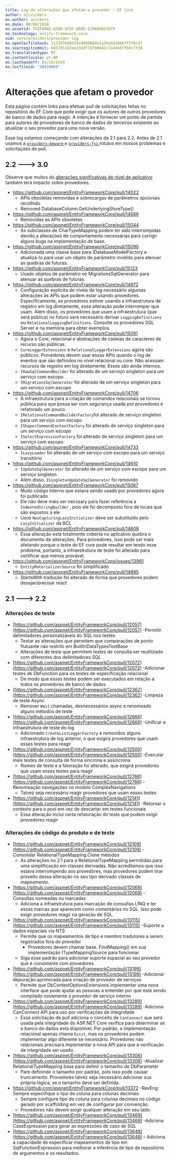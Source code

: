 ```yaml
---
title: Log de alterações que afetam o provedor – EF Core
author: ajcvickers
ms.author: avickers
ms.date: 08/08/2018
ms.assetid: 7CEF496E-A5B0-4F5F-B68E-529609B23EF9
ms.technology: entity-framework-core
uid: core/providers/provider-log
ms.openlocfilehash: 1133976d8d25e4099b64a1a30a8d2066ff3f6cd7
ms.sourcegitcommit: 645785187ae23ddf7d7b0642c7a4da5ffb0c7f30
ms.translationtype: MT
ms.contentlocale: pt-BR
ms.lasthandoff: 03/25/2019
ms.locfileid: "58419660"
---
```

# <a name="provider-impacting-changes"></a>Alterações que afetam o provedor

Esta página contém links para efetuar pull de solicitações feitas no repositório do EF Core que pode exigir que os autores de outros provedores de banco de dados para reagir. A intenção é fornecer um ponto de partida para autores de provedores de banco de dados de terceiros existente ao atualizar o seu provedor para uma nova versão.

Esse log estamos começando com alterações da 2.1 para 2.2. Antes de 2.1 usamos a [ `providers-beware` ](https://github.com/aspnet/EntityFrameworkCore/labels/providers-beware) e [ `providers-fyi` ](https://github.com/aspnet/EntityFrameworkCore/labels/providers-fyi) rótulos em nossos problemas e solicitações de pull.

## <a name="22-----30"></a>2.2 ---> 3.0

Observe que muitos do [alterações significativas de nível de aplicativo](../what-is-new/ef-core-3.0/breaking-changes.md) também terá impacto sobre provedores.

* https://github.com/aspnet/EntityFrameworkCore/pull/14022
  * APIs obsoletas removidas e sobrecargas de parâmetros opcionais recolhido
  * Removed DatabaseColumn.GetUnderlyingStoreType()
* https://github.com/aspnet/EntityFrameworkCore/pull/14589
  * Removidas as APIs obsoletas
* https://github.com/aspnet/EntityFrameworkCore/pull/15044
  * As subclasses de CharTypeMapping podem ter sido interrompidas devido a alterações de comportamento necessárias para corrigir alguns bugs na implementação de base.
* https://github.com/aspnet/EntityFrameworkCore/pull/15090
  * Adicionada uma classe base para IDatabaseModelFactory e atualizá-lo para usar um objeto de parâmetro inválido para atenuar as quebras de futuras.
* https://github.com/aspnet/EntityFrameworkCore/pull/15123
  * Usado objetos de parâmetro no MigrationsSqlGenerator para atenuar as quebras de futuras.
* https://github.com/aspnet/EntityFrameworkCore/pull/14972
  * Configuração explícita de níveis de log necessário algumas alterações às APIs que podem estar usando provedores. Especificamente, se provedores estiver usando a infraestrutura de registro em log diretamente, essa alteração pode interromper que usam. Além disso, os provedores que usam a infraestrutura (que será pública) no futuro será necessário derivar `LoggingDefinitions` ou `RelationalLoggingDefinitions`. Consulte os provedores SQL Server e na memória para obter exemplos.
* https://github.com/aspnet/EntityFrameworkCore/pull/15091
  * Agora o Core, relacional e abstrações de cadeias de caracteres de recurso são públicas.
  * `CoreLoggerExtensions` e `RelationalLoggerExtensions` agora são públicos. Provedores devem usar essas APIs quando o log de eventos que são definidos no nível relacional ou core. Não acessam recursos de registro em log diretamente; Esses são ainda internos.
  * `IRawSqlCommandBuilder` foi alterado de um serviço singleton para um serviço com escopo
  * `IMigrationsSqlGenerator` foi alterado de um serviço singleton para um serviço com escopo
* https://github.com/aspnet/EntityFrameworkCore/pull/14706
  * A infraestrutura para a criação de comandos relacionais se tornou pública para que possa ser com segurança usada por provedores e refatorado um pouco.
  * `IRelationalCommandBuilderFactory`foi alterado de serviço singleton para um serviço com escopo
  * `IShaperCommandContextFactory` foi alterado de serviço singleton para um serviço com escopo
  * `ISelectExpressionFactory` foi alterado de serviço singleton para um serviço com escopo
* https://github.com/aspnet/EntityFrameworkCore/pull/14733
  * `ILazyLoader` foi alterado de um serviço com escopo para um serviço transitório
* https://github.com/aspnet/EntityFrameworkCore/pull/14610
  * `IUpdateSqlGenerator` foi alterado de um serviço com escopo para um serviço singleton
  * Além disso, `ISingletonUpdateSqlGenerator` foi removido
* https://github.com/aspnet/EntityFrameworkCore/pull/15067
  * Muito código interno que estava sendo usado por provedores agora foi publicado
  * Ele não deve mais ser necssary para fazer referência a `IndentedStringBuilder` , pois ele foi decomposto fora de locais que são expostos a ele
  * Usos `NonCapturingLazyInitializer` deve ser substituído pelo `LazyInitializer` da BCL
* https://github.com/aspnet/EntityFrameworkCore/pull/14608
  * Essa alteração está totalmente coberta no aplicativo quebra o documento de alterações. Para provedores, isso pode ser mais afetando porque o teste do EF core pode resultar em tendo esse problema, portanto, a infraestrutura de teste foi alterado para certificar que menos provável.
* https://github.com/aspnet/EntityFrameworkCore/issues/13961
  * `EntityMaterializerSource` foi simplificado
* https://github.com/aspnet/EntityFrameworkCore/pull/14895
  * StartsWith tradução foi alterado de forma que provedores podem desejar/precisar react

## <a name="21-----22"></a>2.1 ---> 2.2

### <a name="test-only-changes"></a>Alterações de teste

* [https://github.com/aspnet/EntityFrameworkCore/pull/12057](https://github.com/aspnet/EntityFrameworkCore/pull/12057) -Permitir delimitadores personalizáveis do SQL nos testes
  * Testar as alterações que permitem que comparações de ponto flutuante não restrito em BuiltInDataTypesTestBase
  * Alterações de teste que permitem testes de consulta ser reutilizado com diferentes dos delimitadores SQL
* [https://github.com/aspnet/EntityFrameworkCore/pull/12072](https://github.com/aspnet/EntityFrameworkCore/pull/12072) -Adicionar testes de DbFunction para os testes de especificação relacional
  * De modo que esses testes podem ser executados em relação a todos os provedores de banco de dados
* [https://github.com/aspnet/EntityFrameworkCore/pull/12362](https://github.com/aspnet/EntityFrameworkCore/pull/12362) -Limpeza de teste Async
  * Remover `Wait` chamadas, desnecessários async e renomeado alguns métodos de teste
* [https://github.com/aspnet/EntityFrameworkCore/pull/12666](https://github.com/aspnet/EntityFrameworkCore/pull/12666) -Unificar a infraestrutura de teste do log
  * Adicionado `CreateListLoggerFactory` e removidos alguns infraestrutura de log anterior, o que exigirá provedores que usam esses testes para reagir
* [https://github.com/aspnet/EntityFrameworkCore/pull/12500](https://github.com/aspnet/EntityFrameworkCore/pull/12500) -Executar mais testes de consulta de forma síncrona e assíncrona
  * Nomes de teste e a fatoração foi alterado, que exigirá provedores que usam esses testes para reagir
* [https://github.com/aspnet/EntityFrameworkCore/pull/12766](https://github.com/aspnet/EntityFrameworkCore/pull/12766) -Renomeação navegações no modelo ComplexNavigations
  * Talvez seja necessário reagir provedores que usam esses testes
* [https://github.com/aspnet/EntityFrameworkCore/pull/12141](https://github.com/aspnet/EntityFrameworkCore/pull/12141) -Retornar o contexto para o pool em vez de descartar em testes funcionais
  * Essa alteração inclui certa refatoração do teste que podem exigir provedores reagir


### <a name="test-and-product-code-changes"></a>Alterações de código do produto e de teste

* [https://github.com/aspnet/EntityFrameworkCore/pull/12109](https://github.com/aspnet/EntityFrameworkCore/pull/12109) -Consolidar RelationalTypeMapping.Clone métodos
  * As alterações no 2.1 para a RelationalTypeMapping permitidas para uma simplificação em classes derivadas. Não acreditamos que isso estava interrompendo aos provedores, mas provedores podem tirar proveito dessa alteração no seu tipo derivado classes de mapeamento.
* [https://github.com/aspnet/EntityFrameworkCore/pull/12069](https://github.com/aspnet/EntityFrameworkCore/pull/12069) -Consultas nomeadas ou marcadas
  * Adiciona a infraestrutura para marcação de consultas LINQ e ter essas marcas que aparecem como comentários no SQL. Isso pode exigir provedores reagir na geração de SQL.
* [https://github.com/aspnet/EntityFrameworkCore/pull/13115](https://github.com/aspnet/EntityFrameworkCore/pull/13115) -Suporte a dados espaciais via NTS
  * Permite que os mapeamentos de tipo e membro tradutores a serem registrados fora do provedor
    * Provedores devem chamar base. FindMapping() em sua implementação ITypeMappingSource para funcionar
  * Siga esse padrão para adicionar suporte espacial ao seu provedor que é consistente com provedores.
* [https://github.com/aspnet/EntityFrameworkCore/pull/13199](https://github.com/aspnet/EntityFrameworkCore/pull/13199) -Adicionar depuração aprimorada para criação de provedor de serviços
  * Permite que DbContextOptionsExtensions implementar uma nova interface que pode ajudar as pessoas a entender por que está sendo compilado novamente o provedor de serviço interno
* [https://github.com/aspnet/EntityFrameworkCore/pull/13289](https://github.com/aspnet/EntityFrameworkCore/pull/13289) -Adiciona CanConnect API para uso por verificações de integridade
  * Essa solicitação de pull adiciona o conceito de `CanConnect` que será usada pela integridade do ASP.NET Core verifica para determinar se o banco de dados está disponível. Por padrão, a implementação relacional apenas chama `Exist`, mas os provedores podem implementar algo diferente se necessário. Provedores não relacionais precisará implementar a nova API para que a verificação de integridade ser usado.
* [https://github.com/aspnet/EntityFrameworkCore/pull/13306](https://github.com/aspnet/EntityFrameworkCore/pull/13306) -Atualizar RelationalTypeMapping base para definir o tamanho de DbParameter
  * Pare definindo o tamanho por padrão, pois isso pode causar truncamento. Provedores talvez seja necessário adicionar sua própria lógica, se o tamanho deve ser definida.
* https://github.com/aspnet/EntityFrameworkCore/pull/13372 -RevEng: Sempre especifique o tipo de coluna para colunas decimais
  * Sempre configure tipo de coluna para colunas decimais no código gerado por scaffolding em vez de configurar por convenção.
  * Provedores não devem exigir qualquer alteração em seu lado.
* [https://github.com/aspnet/EntityFrameworkCore/pull/13469](https://github.com/aspnet/EntityFrameworkCore/pull/13469) -Adiciona CaseExpression para gerar as expressões de caso de SQL
* [https://github.com/aspnet/EntityFrameworkCore/pull/13648](https://github.com/aspnet/EntityFrameworkCore/pull/13648) – Adiciona a capacidade de especificar mapeamentos de tipo em SqlFunctionExpression para melhorar a inferência de tipo de repositório de argumentos e os resultados.
